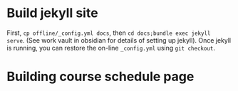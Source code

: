 
# Build jekyll site

First, `cp offline/_config.yml docs`, then `cd docs;bundle exec jekyll serve`. (See work vault in obsidian for details of setting up jekyll). Once jekyll is running, you can restore the on-line `_config.yml` using `git checkout`.


# Building course schedule page
